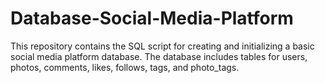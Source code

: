 # Database-Social-Media-Platform
This repository contains the SQL script for creating and initializing a basic social media platform database. The database includes tables for users, photos, comments, likes, follows, tags, and photo_tags.
